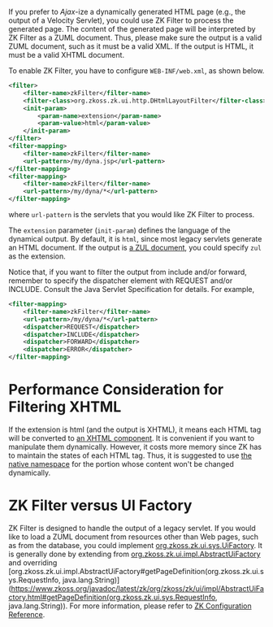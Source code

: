 If you prefer to *Ajax*-ize a dynamically generated HTML page (e.g., the
output of a Velocity Servlet), you could use ZK Filter to process the
generated page. The content of the generated page will be interpreted by
ZK Filter as a ZUML document. Thus, please make sure the output is a
valid ZUML document, such as it must be a valid XML. If the output is
HTML, it must be a valid XHTML document.

To enable ZK Filter, you have to configure `WEB-INF/web.xml`, as shown
below.

```xml
<filter>
    <filter-name>zkFilter</filter-name>
    <filter-class>org.zkoss.zk.ui.http.DHtmlLayoutFilter</filter-class>
    <init-param>
        <param-name>extension</param-name>
        <param-value>html</param-value>
    </init-param>
</filter>
<filter-mapping>
    <filter-name>zkFilter</filter-name>
    <url-pattern>/my/dyna.jsp</url-pattern>
</filter-mapping>
<filter-mapping>
    <filter-name>zkFilter</filter-name>
    <url-pattern>/my/dyna/*</url-pattern>
</filter-mapping>
```

where `url-pattern` is the servlets that you would like ZK Filter to
process.

The `extension` parameter (`init-param`) defines the language of the
dynamical output. By default, it is `html`, since most legacy servlets
generate an HTML document. If the output is [a ZUL document](zuml_ref/zul), you could
specify `zul` as the extension.

Notice that, if you want to filter the output from include and/or
forward, remember to specify the dispatcher element with REQUEST and/or
INCLUDE. Consult the Java Servlet Specification for details. For
example,

```xml
<filter-mapping>
    <filter-name>zkFilter</filter-name>
    <url-pattern>/my/dyna/*</url-pattern>
    <dispatcher>REQUEST</dispatcher>
    <dispatcher>INCLUDE</dispatcher>
    <dispatcher>FORWARD</dispatcher>
    <dispatcher>ERROR</dispatcher>
</filter-mapping>
```

# Performance Consideration for Filtering XHTML

If the extension is html (and the output is XHTML), it means each HTML
tag will be converted to [an XHTML component](zuml_ref/xhtml). It is
convenient if you want to manipulate them dynamically. However, it costs
more memory since ZK has to maintain the states of each HTML tag. Thus,
it is suggested to use [the native namespace]({{site.baseurl}}/zk_dev_ref/ui_patterns/the_native_namespace)
for the portion whose content won't be changed dynamically.

# ZK Filter versus UI Factory

ZK Filter is designed to handle the output of a legacy servlet. If you
would like to load a ZUML document from resources other than Web pages,
such as from the database, you could implement
[org.zkoss.zk.ui.sys.UiFactory](https://www.zkoss.org/javadoc/latest/zk/org/zkoss/zk/ui/sys/UiFactory.html). It is
generally done by extending from
[org.zkoss.zk.ui.impl.AbstractUiFactory](https://www.zkoss.org/javadoc/latest/zk/org/zkoss/zk/ui/impl/AbstractUiFactory.html) and overriding
[org.zkoss.zk.ui.impl.AbstractUiFactory#getPageDefinition(org.zkoss.zk.ui.sys.RequestInfo, java.lang.String)](https://www.zkoss.org/javadoc/latest/zk/org/zkoss/zk/ui/impl/AbstractUiFactory.html#getPageDefinition(org.zkoss.zk.ui.sys.RequestInfo, java.lang.String)).
For more information, please refer to [ZK Configuration Reference]({{site.baseurl}}/zk_config_ref/the_system-config_element).
